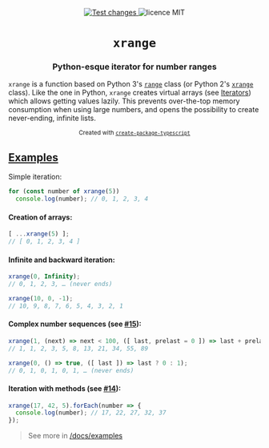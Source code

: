 <p align="center">
  <a href="https://github.com/parzh/xrange/actions?query=workflow%3A%22Test+changes%22">
    <img alt="Test changes" src="https://github.com/parzh/xrange/workflows/Test%20changes/badge.svg" />
  </a>

  <img alt="licence MIT" src="https://img.shields.io/npm/l/xrange" />
</p>

<h1 align="center"><code>xrange</code></h1>
<h3 align="center">Python-esque iterator for number ranges</h3>

`xrange` is a function based on Python 3's [`range`](https://docs.python.org/3/library/stdtypes.html?highlight=range#ranges) class (or Python 2's [`xrange`](https://docs.python.org/2.7/library/functions.html#xrange) class). Like the one in Python, `xrange` creates virtual arrays (see [Iterators](https://developer.mozilla.org/en-US/docs/Web/JavaScript/Reference/Iteration_protocols)) which allows getting values lazily. This prevents over-the-top memory consumption when using large numbers, and opens the possibility to create never-ending, infinite lists.

<p align="center">
  <sub>
    Created with <a href="https://npmjs.org/package/create-package-typescript"><code>create-package-typescript</code></a>
  </sub>
</p>

## [Examples](https://github.com/parzh/xrange/tree/master/docs/examples)

Simple iteration:

```ts
for (const number of xrange(5))
  console.log(number); // 0, 1, 2, 3, 4
```

#### Creation of arrays:

```ts
[ ...xrange(5) ];
// [ 0, 1, 2, 3, 4 ]
```

#### Infinite and backward iteration:

```ts
xrange(0, Infinity);
// 0, 1, 2, 3, … (never ends)
```

```ts
xrange(10, 0, -1);
// 10, 9, 8, 7, 6, 5, 4, 3, 2, 1
```

#### Complex number sequences (see [#15](https://github.com/parzh/xrange/issues/15)):

```ts
xrange(1, (next) => next < 100, ([ last, prelast = 0 ]) => last + prelast);
// 1, 1, 2, 3, 5, 8, 13, 21, 34, 55, 89
```

```ts
xrange(0, () => true, ([ last ]) => last ? 0 : 1);
// 0, 1, 0, 1, 0, 1, … (never ends)
```

#### Iteration with methods (see [#14](https://github.com/parzh/xrange/issues/14)):

```ts
xrange(17, 42, 5).forEach(number => {
  console.log(number); // 17, 22, 27, 32, 37
});
```

> See more in [/docs/examples](https://github.com/parzh/xrange/tree/master/docs/examples)
